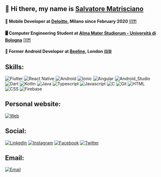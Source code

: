 ## 👋 Hi there, my name is [Salvatore Matrisciano](https://salvatorematrisciano.com)

#### 📱 Mobile Developer at [Deloitte](https://www.deloitte.com), Milano since February 2020 🇮🇹
#### 🖥️  Computer Engineering Student at [Alma Mater Studiorum - Università di Bologna](https://corsi.unibo.it/laurea/IngegneriaInformatica) 🇮🇹
#### 📱 Former Android Developer at [Beeline](https://beeline.co/), London 🇬🇧


## Skills:
![Flutter](https://img.shields.io/badge/Flutter-02569B?style=for-the-badge&logo=flutter&logoColor=white&labelColor=101010)
![React Native](https://img.shields.io/badge/React_Native-62DAFB?style=for-the-badge&logo=react&logoColor=white&labelColor=101010)
![Android](https://img.shields.io/badge/Android-3DDC84?style=for-the-badge&logo=android&logoColor=white&labelColor=101010)
![Ionic](https://img.shields.io/badge/Ionic-0095D5?style=for-the-badge&logo=ionic&logoColor=white&labelColor=101010)
![Angular](https://img.shields.io/badge/Angular-DD0031?style=for-the-badge&logo=angular&logoColor=white&labelColor=101010)
![Android_Studio](https://img.shields.io/badge/Android_Studio-3DDC84?style=for-the-badge&logo=android-studio&logoColor=white&labelColor=101010)
![Dart](https://img.shields.io/badge/Dart-e01010?style=for-the-badge&logo=java&logoColor=white&labelColor=101010)
![Kotlin](https://img.shields.io/badge/Kotlin-e01010?style=for-the-badge&logo=java&logoColor=white&labelColor=101010)
![Java](https://img.shields.io/badge/Java-e01010?style=for-the-badge&logo=java&logoColor=white&labelColor=101010)
![Typescript](https://img.shields.io/badge/Typescript-3178C6?style=for-the-badge&logo=typescript&logoColor=white&labelColor=101010)
![Javascript](https://img.shields.io/badge/Javascript-F7DF1E?style=for-the-badge&logo=javascript&logoColor=white&labelColor=101010)
![C](https://img.shields.io/badge/C-A8B9CC?style=for-the-badge&logo=c&logoColor=white&labelColor=101010)
![Git](https://img.shields.io/badge/Git-ff6a00?style=for-the-badge&logo=git&logoColor=white&labelColor=101010)
![HTML](https://img.shields.io/badge/HTML-e01010?style=for-the-badge&logo=html5&logoColor=white&labelColor=101010)
![CSS](https://img.shields.io/badge/CSS-f5da42?style=for-the-badge&logo=css3&logoColor=white&labelColor=101010)
![Firebase](https://img.shields.io/badge/Firebase-FFCA28?style=for-the-badge&logo=firebase&logoColor=white&labelColor=101010)

## Personal website:
[![Web](https://img.shields.io/badge/My_Website-salvatorematrisciano.com-14a1f0?style=for-the-badge&logo=html5&logoColor=white&labelColor=101010)](https://salvatorematrisciano.com)

## Social:
[![LinkedIn](https://img.shields.io/badge/LinkedIn-salvatore_matrisciano-0077B5?style=for-the-badge&logo=linkedin&logoColor=white&labelColor=101010)](https://www.linkedin.com/in/salvatore-matrisciano/)
[![Instagram](https://img.shields.io/badge/Instagram-@salvatore.matrisciano-E4405F?style=for-the-badge&logo=instagram&logoColor=white&labelColor=101010)](https://instagram.com/salvatore.matrisciano)
[![Facebook](https://img.shields.io/badge/Facebook-Salvatore_Matrisciano-3b5998?style=for-the-badge&logo=facebook&logoColor=white&labelColor=101010)](https://www.facebook.com/matrisciano.s/)
[![Twitter](https://img.shields.io/badge/Twitter-@SalvatoreMatrisciano-1DA1F2?style=for-the-badge&logo=twitter&logoColor=white&labelColor=101010)](https://twitter.com/matrisciano_s)

## Email:
[![Email](https://img.shields.io/badge/Email-s.matrisciano@mail.com-72ae2d?style=for-the-badge&logo=gmail&logoColor=white&labelColor=101010)](mailto:s.matrisciano@mail.com)
